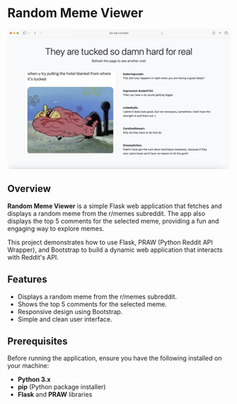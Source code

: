 # Random Meme Viewer

![App Screenshot](screenshot.png)

## Overview

**Random Meme Viewer** is a simple Flask web application that fetches and displays a random meme from the r/memes subreddit. The app also displays the top 5 comments for the selected meme, providing a fun and engaging way to explore memes.

This project demonstrates how to use Flask, PRAW (Python Reddit API Wrapper), and Bootstrap to build a dynamic web application that interacts with Reddit's API.

## Features

- Displays a random meme from the r/memes subreddit.
- Shows the top 5 comments for the selected meme.
- Responsive design using Bootstrap.
- Simple and clean user interface.

## Prerequisites

Before running the application, ensure you have the following installed on your machine:

- **Python 3.x**
- **pip** (Python package installer)
- **Flask** and **PRAW** libraries
